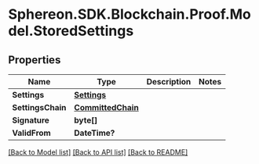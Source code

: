 # Sphereon.SDK.Blockchain.Proof.Model.StoredSettings
## Properties

Name | Type | Description | Notes
------------ | ------------- | ------------- | -------------
**Settings** | [**Settings**](Settings.md) |  | 
**SettingsChain** | [**CommittedChain**](CommittedChain.md) |  | 
**Signature** | **byte[]** |  | 
**ValidFrom** | **DateTime?** |  | 

[[Back to Model list]](../README.md#documentation-for-models) [[Back to API list]](../README.md#documentation-for-api-endpoints) [[Back to README]](../README.md)


